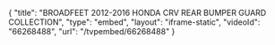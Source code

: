 {
    "title": "BROADFEET 2012-2016 HONDA CRV REAR BUMPER GUARD COLLECTION",
    "type": "embed",
    "layout": "iframe-static",
    "videoId": "66268488",
    "url": "\/tvpembed\/66268488"
}